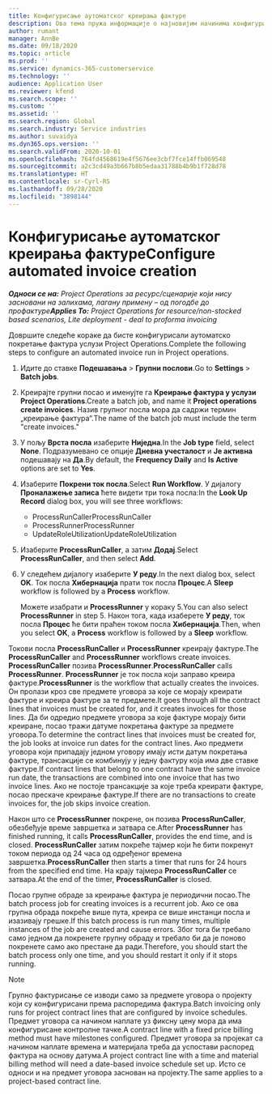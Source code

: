 ```yaml
---
title: Конфигурисање аутоматског креирања фактуре
description: Ова тема пружа информације о најновијим начинима конфигурисања система за аутоматско генерисање фактура.
author: rumant
manager: AnnBe
ms.date: 09/18/2020
ms.topic: article
ms.prod: ''
ms.service: dynamics-365-customerservice
ms.technology: ''
audience: Application User
ms.reviewer: kfend
ms.search.scope: ''
ms.custom: ''
ms.assetid: ''
ms.search.region: Global
ms.search.industry: Service industries
ms.author: suvaidya
ms.dyn365.ops.version: ''
ms.search.validFrom: 2020-10-01
ms.openlocfilehash: 764fd4568619e4f5676ee3cbf7fce14ffb069548
ms.sourcegitcommit: a2c3cd49a3b667b8b5edaa31788b4b9b1f728d78
ms.translationtype: HT
ms.contentlocale: sr-Cyrl-RS
ms.lasthandoff: 09/28/2020
ms.locfileid: "3898144"
---
```

# <a name="configure-automated-invoice-creation"></a><span data-ttu-id="6d245-103">Конфигурисање аутоматског креирања фактуре</span><span class="sxs-lookup"><span data-stu-id="6d245-103">Configure automated invoice creation</span></span>

<span data-ttu-id="6d245-104">_**Односи се на:** Project Operations за ресурс/сценарије који нису засновани на залихама, лагану примену – од погодбе до профактуре_</span><span class="sxs-lookup"><span data-stu-id="6d245-104">_**Applies To:** Project Operations for resource/non-stocked based scenarios, Lite deployment - deal to proforma invoicing_</span></span>

<span data-ttu-id="6d245-105">Довршите следеће кораке да бисте конфигурисали аутоматско покретање фактура услузи Project Operations.</span><span class="sxs-lookup"><span data-stu-id="6d245-105">Complete the following steps to configure an automated invoice run in Project operations.</span></span>

1. <span data-ttu-id="6d245-106">Идите до ставке **Подешавања** \> **Групни послови**.</span><span class="sxs-lookup"><span data-stu-id="6d245-106">Go to **Settings** \> **Batch jobs**.</span></span>
2. <span data-ttu-id="6d245-107">Креирајте групни посао и именујте га **Креирање фактура у услузи Project Operations**.</span><span class="sxs-lookup"><span data-stu-id="6d245-107">Create a batch job, and name it **Project operations create invoices**.</span></span> <span data-ttu-id="6d245-108">Назив групног посла мора да садржи термин „креирање фактура“.</span><span class="sxs-lookup"><span data-stu-id="6d245-108">The name of the batch job must include the term "create invoices."</span></span>
3. <span data-ttu-id="6d245-109">У пољу **Врста посла** изаберите **Ниједна**.</span><span class="sxs-lookup"><span data-stu-id="6d245-109">In the **Job type** field, select **None**.</span></span> <span data-ttu-id="6d245-110">Подразумевано се опције **Дневна учесталост** и **Је активна** подешавају на **Да**.</span><span class="sxs-lookup"><span data-stu-id="6d245-110">By default, the **Frequency Daily** and **Is Active** options are set to **Yes**.</span></span>
4. <span data-ttu-id="6d245-111">Изаберите **Покрени ток посла**.</span><span class="sxs-lookup"><span data-stu-id="6d245-111">Select **Run Workflow**.</span></span> <span data-ttu-id="6d245-112">У дијалогу **Проналажење записа** ћете видети три тока посла:</span><span class="sxs-lookup"><span data-stu-id="6d245-112">In the **Look Up Record** dialog box, you will see three workflows:</span></span>

    - <span data-ttu-id="6d245-113">ProcessRunCaller</span><span class="sxs-lookup"><span data-stu-id="6d245-113">ProcessRunCaller</span></span>
    - <span data-ttu-id="6d245-114">ProcessRunner</span><span class="sxs-lookup"><span data-stu-id="6d245-114">ProcessRunner</span></span>
    - <span data-ttu-id="6d245-115">UpdateRoleUtilization</span><span class="sxs-lookup"><span data-stu-id="6d245-115">UpdateRoleUtilization</span></span>

5. <span data-ttu-id="6d245-116">Изаберите **ProcessRunCaller**, а затим **Додај**.</span><span class="sxs-lookup"><span data-stu-id="6d245-116">Select **ProcessRunCaller**, and then select **Add**.</span></span>
6. <span data-ttu-id="6d245-117">У следећем дијалогу изаберите **У реду**.</span><span class="sxs-lookup"><span data-stu-id="6d245-117">In the next dialog box, select **OK**.</span></span> <span data-ttu-id="6d245-118">Ток посла **Хибернација** прати ток посла **Процес**.</span><span class="sxs-lookup"><span data-stu-id="6d245-118">A **Sleep** workflow is followed by a **Process** workflow.</span></span>

    <span data-ttu-id="6d245-119">Можете изабрати и **ProcessRunner** у кораку 5.</span><span class="sxs-lookup"><span data-stu-id="6d245-119">You can also select **ProcessRunner** in step 5.</span></span> <span data-ttu-id="6d245-120">Након тога, када изаберете **У реду**, ток посла **Процес** ће бити праћен током посла **Хибернација**.</span><span class="sxs-lookup"><span data-stu-id="6d245-120">Then, when you select **OK**, a **Process** workflow is followed by a **Sleep** workflow.</span></span>

<span data-ttu-id="6d245-121">Токови посла **ProcessRunCaller** и **ProcessRunner** креирају фактуре.</span><span class="sxs-lookup"><span data-stu-id="6d245-121">The **ProcessRunCaller** and **ProcessRunner** workflows create invoices.</span></span> <span data-ttu-id="6d245-122">**ProcessRunCaller** позива **ProcessRunner**.</span><span class="sxs-lookup"><span data-stu-id="6d245-122">**ProcessRunCaller** calls **ProcessRunner**.</span></span> <span data-ttu-id="6d245-123">**ProcessRunner** је ток посла који заправо креира фактуре.</span><span class="sxs-lookup"><span data-stu-id="6d245-123">**ProcessRunner** is the workflow that actually creates the invoices.</span></span> <span data-ttu-id="6d245-124">Он пролази кроз све предмете уговора за које се морају креирати фактуре и креира фактуре за те предмете.</span><span class="sxs-lookup"><span data-stu-id="6d245-124">It goes through all the contract lines that invoices must be created for, and it creates invoices for those lines.</span></span> <span data-ttu-id="6d245-125">Да би одредио предмете уговора за које фактуре морају бити креиране, посао тражи датуме покретања фактуре за предмете уговора.</span><span class="sxs-lookup"><span data-stu-id="6d245-125">To determine the contract lines that invoices must be created for, the job looks at invoice run dates for the contract lines.</span></span> <span data-ttu-id="6d245-126">Ако предмети уговора који припадају једном уговору имају исти датум покретања фактуре, трансакције се комбинују у једну фактуру која има две ставке фактуре.</span><span class="sxs-lookup"><span data-stu-id="6d245-126">If contract lines that belong to one contract have the same invoice run date, the transactions are combined into one invoice that has two invoice lines.</span></span> <span data-ttu-id="6d245-127">Ако не постоје трансакције за које треба креирати фактуре, посао прескаче креирање фактуре.</span><span class="sxs-lookup"><span data-stu-id="6d245-127">If there are no transactions to create invoices for, the job skips invoice creation.</span></span>

<span data-ttu-id="6d245-128">Након што се **ProcessRunner** покрене, он позива **ProcessRunCaller**, обезбеђује време завршетка и затвара се.</span><span class="sxs-lookup"><span data-stu-id="6d245-128">After **ProcessRunner** has finished running, it calls **ProcessRunCaller**, provides the end time, and is closed.</span></span> <span data-ttu-id="6d245-129">**ProcessRunCaller** затим покреће тајмер који ће бити покренут током периода од 24 часа од одређеног времена завршетка.</span><span class="sxs-lookup"><span data-stu-id="6d245-129">**ProcessRunCaller** then starts a timer that runs for 24 hours from the specified end time.</span></span> <span data-ttu-id="6d245-130">На крају тајмера **ProcessRunCaller** се затвара.</span><span class="sxs-lookup"><span data-stu-id="6d245-130">At the end of the timer, **ProcessRunCaller** is closed.</span></span>

<span data-ttu-id="6d245-131">Посао групне обраде за креирање фактура је периодични посао.</span><span class="sxs-lookup"><span data-stu-id="6d245-131">The batch process job for creating invoices is a recurrent job.</span></span> <span data-ttu-id="6d245-132">Ако се ова групна обрада покреће више пута, креира се више инстанци посла и изазивају грешке.</span><span class="sxs-lookup"><span data-stu-id="6d245-132">If this batch process is run many times, multiple instances of the job are created and cause errors.</span></span> <span data-ttu-id="6d245-133">Због тога би требало само једном да покренете групну обраду и требало би да је поново покренете само ако престане да ради.</span><span class="sxs-lookup"><span data-stu-id="6d245-133">Therefore, you should start the batch process only one time, and you should restart it only if it stops running.</span></span>

> [!NOTE]
> <span data-ttu-id="6d245-134">Групно фактурисање се изводи само за предмете уговора о пројекту који су конфигурисани према распоредима фактура.</span><span class="sxs-lookup"><span data-stu-id="6d245-134">Batch invoicing only runs for project contract lines that are configured by invoice schedules.</span></span> <span data-ttu-id="6d245-135">Предмет уговора са начином наплате уз фиксну цену мора да има конфигурисане контролне тачке.</span><span class="sxs-lookup"><span data-stu-id="6d245-135">A contract line with a fixed price billing method must have milestones configured.</span></span> <span data-ttu-id="6d245-136">Предмет уговора за пројекат са начином наплате времена и материјала треба да успостави распоред фактура на основу датума.</span><span class="sxs-lookup"><span data-stu-id="6d245-136">A project contract line with a time and material billing method will need a date-based invoice schedule set up.</span></span> <span data-ttu-id="6d245-137">Исто се односи и на предмет уговора заснован на пројекту.</span><span class="sxs-lookup"><span data-stu-id="6d245-137">The same applies to a project-based contract line.</span></span>     
